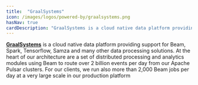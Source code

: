 ```yaml
---
title:  "GraalSystems"
icon: /images/logos/powered-by/graalsystems.png
hasNav: true
cardDescription: "GraalSystems is a cloud native data platform providing support for Beam, Spark, Tensorflow, Samza and many other data processing solutions. At the heart of our architecture are a set of distributed processing and analytics modules using Beam to route over 2 billion events per day from our Apache Pulsar clusters. For our clients, we run also more than 2,000 Beam jobs per day at a very large scale in our production platform."
---
```

<!--
Licensed under the Apache License, Version 2.0 (the "License");
you may not use this file except in compliance with the License.
You may obtain a copy of the License at

http://www.apache.org/licenses/LICENSE-2.0

Unless required by applicable law or agreed to in writing, software
distributed under the License is distributed on an "AS IS" BASIS,
WITHOUT WARRANTIES OR CONDITIONS OF ANY KIND, either express or implied.
See the License for the specific language governing permissions and
limitations under the License.
-->

**[GraalSystems](https://graal.systems)** is a cloud native data platform providing support for Beam, Spark, Tensorflow, Samza and many other data processing solutions. At the heart of our architecture are a set of distributed processing and analytics modules using Beam to route over 2 billion events per day from our Apache Pulsar clusters. For our clients, we run also more than 2,000 Beam jobs per day at a very large scale in our production platform